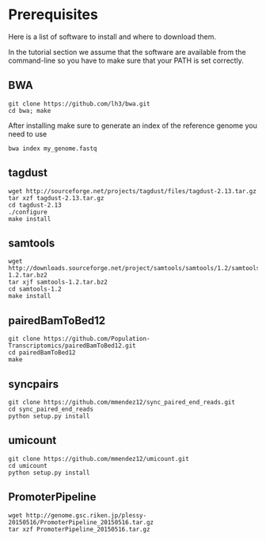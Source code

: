 Prerequisites
=============

Here is a list of software to install and where to download them.

In the tutorial section we assume that the software are available from the command-line so you have 
to make sure that your PATH is set correctly.

BWA
---

    git clone https://github.com/lh3/bwa.git
    cd bwa; make

After installing make sure to generate an index of the reference genome you need to use

    bwa index my_genome.fastq

tagdust
-------

    wget http://sourceforge.net/projects/tagdust/files/tagdust-2.13.tar.gz
    tar xzf tagdust-2.13.tar.gz
    cd tagdust-2.13
    ./configure
    make install
    
samtools
--------

    wget http://downloads.sourceforge.net/project/samtools/samtools/1.2/samtools-1.2.tar.bz2
    tar xjf samtools-1.2.tar.bz2
    cd samtools-1.2
    make install

pairedBamToBed12
----------------

    git clone https://github.com/Population-Transcriptomics/pairedBamToBed12.git
    cd pairedBamToBed12
    make

syncpairs
---------

    git clone https://github.com/mmendez12/sync_paired_end_reads.git
    cd sync_paired_end_reads
    python setup.py install

umicount
--------

    git clone https://github.com/mmendez12/umicount.git
    cd umicount
    python setup.py install


PromoterPipeline
----------------

    wget http://genome.gsc.riken.jp/plessy-20150516/PromoterPipeline_20150516.tar.gz
    tar xzf PromoterPipeline_20150516.tar.gz
